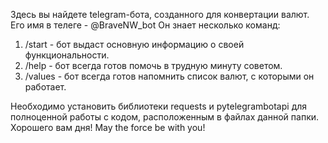 Здесь вы найдете telegram-бота, созданного для конвертации валют.
Его имя в телеге - @BraveNW_bot
Он знает несколько команд:
1. /start - бот выдаст основную информацию о своей функциональности.
2. /help - бот всегда готов помочь в трудную минуту советом.
3. /values - бот всегда готов напомнить список валют, с которыми он работает.

Необходимо установить библиотеки requests и pytelegrambotapi для полноценной работы с кодом, расположенным в файлах данной папки.
Хорошего вам дня! May the force be with you!